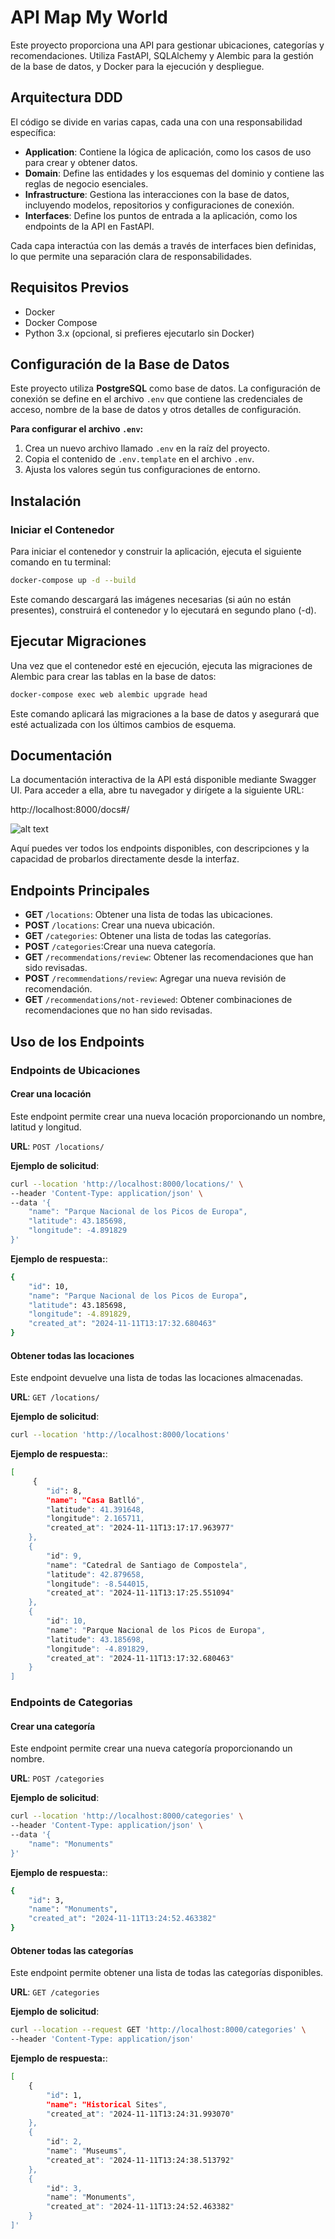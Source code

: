 # API Map My World

Este proyecto proporciona una API para gestionar ubicaciones, categorías y recomendaciones. Utiliza FastAPI, SQLAlchemy y Alembic para la gestión de la base de datos, y Docker para la ejecución y despliegue.

## Arquitectura DDD

El código se divide en varias capas, cada una con una responsabilidad específica:

- **Application**: Contiene la lógica de aplicación, como los casos de uso para crear y obtener datos.
- **Domain**: Define las entidades y los esquemas del dominio y contiene las reglas de negocio esenciales.
- **Infrastructure**: Gestiona las interacciones con la base de datos, incluyendo modelos, repositorios y configuraciones de conexión.
- **Interfaces**: Define los puntos de entrada a la aplicación, como los endpoints de la API en FastAPI.

Cada capa interactúa con las demás a través de interfaces bien definidas, lo que permite una separación clara de responsabilidades.

## Requisitos Previos

- Docker
- Docker Compose
- Python 3.x (opcional, si prefieres ejecutarlo sin Docker)

## Configuración de la Base de Datos

Este proyecto utiliza **PostgreSQL** como base de datos. La configuración de conexión se define en el archivo `.env` que contiene las credenciales de acceso, nombre de la base de datos y otros detalles de configuración.

**Para configurar el archivo `.env`:**

1. Crea un nuevo archivo llamado `.env` en la raíz del proyecto.
2. Copia el contenido de `.env.template` en el archivo `.env`.
3. Ajusta los valores según tus configuraciones de entorno.


## Instalación

### Iniciar el Contenedor

Para iniciar el contenedor y construir la aplicación, ejecuta el siguiente comando en tu terminal:

```bash
docker-compose up -d --build
```

Este comando descargará las imágenes necesarias (si aún no están presentes), construirá el contenedor y lo ejecutará en segundo plano (-d).

## Ejecutar Migraciones

Una vez que el contenedor esté en ejecución, ejecuta las migraciones de Alembic para crear las tablas en la base de datos:

```bash
docker-compose exec web alembic upgrade head
```

Este comando aplicará las migraciones a la base de datos y asegurará que esté actualizada con los últimos cambios de esquema.

## Documentación
La documentación interactiva de la API está disponible mediante Swagger UI. Para acceder a ella, abre tu navegador y dirígete a la siguiente URL:

http://localhost:8000/docs#/

![alt text](docs/image.png)

Aquí puedes ver todos los endpoints disponibles, con descripciones y la capacidad de probarlos directamente desde la interfaz.

## Endpoints Principales
* **GET** `/locations`: Obtener una lista de todas las ubicaciones.
* **POST** `/locations`:  Crear una nueva ubicación.
* **GET** `/categories`: Obtener una lista de todas las categorías.
* **POST** `/categories`:Crear una nueva categoría.
* **GET** `/recommendations/review`: Obtener las recomendaciones que han sido revisadas.
* **POST** `/recommendations/review`: Agregar una nueva revisión de recomendación.
* **GET** `/recommendations/not-reviewed`: Obtener combinaciones de recomendaciones que no han sido revisadas.

## Uso de los Endpoints

### Endpoints de Ubicaciones

#### Crear una locación

Este endpoint permite crear una nueva locación proporcionando un nombre, latitud y longitud.

**URL**: `POST /locations/`

**Ejemplo de solicitud**:

```bash
curl --location 'http://localhost:8000/locations/' \
--header 'Content-Type: application/json' \
--data '{
    "name": "Parque Nacional de los Picos de Europa",
    "latitude": 43.185698,
    "longitude": -4.891829
}'
```

**Ejemplo de respuesta:**:
```bash
{
    "id": 10,
    "name": "Parque Nacional de los Picos de Europa",
    "latitude": 43.185698,
    "longitude": -4.891829,
    "created_at": "2024-11-11T13:17:32.680463"
}
```

#### Obtener todas las locaciones
Este endpoint devuelve una lista de todas las locaciones almacenadas.

**URL**: `GET /locations/`

**Ejemplo de solicitud**:
```bash
curl --location 'http://localhost:8000/locations'
```

**Ejemplo de respuesta:**:
```bash
[
     {
        "id": 8,
        "name": "Casa Batlló",
        "latitude": 41.391648,
        "longitude": 2.165711,
        "created_at": "2024-11-11T13:17:17.963977"
    },
    {
        "id": 9,
        "name": "Catedral de Santiago de Compostela",
        "latitude": 42.879658,
        "longitude": -8.544015,
        "created_at": "2024-11-11T13:17:25.551094"
    },
    {
        "id": 10,
        "name": "Parque Nacional de los Picos de Europa",
        "latitude": 43.185698,
        "longitude": -4.891829,
        "created_at": "2024-11-11T13:17:32.680463"
    }
]
```

### Endpoints de Categorias

#### Crear una categoría

Este endpoint permite crear una nueva categoría proporcionando un nombre.

**URL**: `POST /categories`

**Ejemplo de solicitud**:

```bash
curl --location 'http://localhost:8000/categories' \
--header 'Content-Type: application/json' \
--data '{
    "name": "Monuments"
}'
```

**Ejemplo de respuesta:**:
```bash
{
    "id": 3,
    "name": "Monuments",
    "created_at": "2024-11-11T13:24:52.463382"
}
```

#### Obtener todas las categorías

Este endpoint permite obtener una lista de todas las categorías disponibles.

**URL**: `GET /categories`

**Ejemplo de solicitud**:

```bash
curl --location --request GET 'http://localhost:8000/categories' \
--header 'Content-Type: application/json'
```

**Ejemplo de respuesta:**:
```bash
[
    {
        "id": 1,
        "name": "Historical Sites",
        "created_at": "2024-11-11T13:24:31.993070"
    },
    {
        "id": 2,
        "name": "Museums",
        "created_at": "2024-11-11T13:24:38.513792"
    },
    {
        "id": 3,
        "name": "Monuments",
        "created_at": "2024-11-11T13:24:52.463382"
    }
]'
```